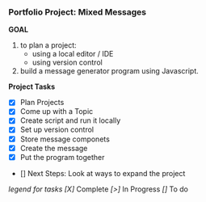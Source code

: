 ### Portfolio Project: Mixed Messages

**GOAL**

1. to plan a project:
    * using a local editor / IDE
    * using version control
2. build a message generator program using Javascript.

**Project Tasks**

* [X] Plan Projects
* [X] Come up with a Topic
* [X] Create script and run it locally
* [X] Set up version control
* [X] Store message componets
* [X] Create the message
* [X] Put the program together
* [] Next Steps: Look at ways to expand the project

*legend for tasks*
*[X]* Complete
*[>]* In Progress
*[]*  To do